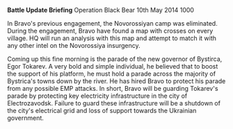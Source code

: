 __Battle Update Briefing__ Operation Black Bear
10th May 2014
1000

In Bravo's previous engagement, the Novorossiyan camp was eliminated. During the engagement, Bravo have found a map with crosses on every village. HQ will run an analysis with this map and attempt to match it with any other intel on the Novorossiya insurgency.

Coming up this fine morning is the parade of the new governor of Bystirca, Egor Tokarev. A very bold and simple individual, he believed that to boost the support of his platform, he must hold a parade across the majority of Bystrica's towns down by the river. He has hired Bravo to protect his parade from any possible EMP attacks. In short, Bravo will be guarding Tokarev's parade by protecting key electricity infrastructure in the city of Electrozavodsk. Failure to guard these infrastructure will be a shutdown of the city's electrical grid and loss of support towards the Ukrainian government.